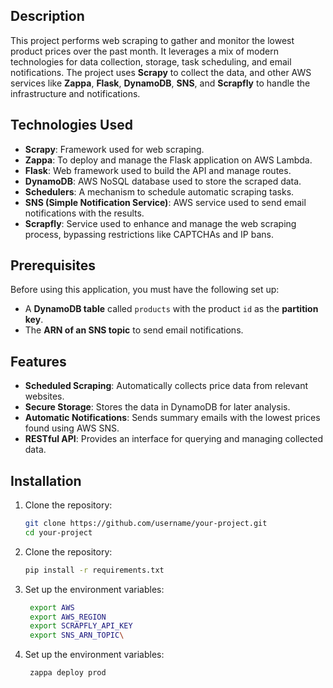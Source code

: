 ## Description

This project performs web scraping to gather and monitor the lowest product prices over the past month. It leverages a mix of modern technologies for data collection, storage, task scheduling, and email notifications. The project uses **Scrapy** to collect the data, and other AWS services like **Zappa**, **Flask**, **DynamoDB**, **SNS**, and **Scrapfly** to handle the infrastructure and notifications.

## Technologies Used

- **Scrapy**: Framework used for web scraping.
- **Zappa**: To deploy and manage the Flask application on AWS Lambda.
- **Flask**: Web framework used to build the API and manage routes.
- **DynamoDB**: AWS NoSQL database used to store the scraped data.
- **Schedulers**: A mechanism to schedule automatic scraping tasks.
- **SNS (Simple Notification Service)**: AWS service used to send email notifications with the results.
- **Scrapfly**: Service used to enhance and manage the web scraping process, bypassing restrictions like CAPTCHAs and IP bans.

## Prerequisites

Before using this application, you must have the following set up:

- A **DynamoDB table** called `products` with the product `id` as the **partition key**.
- The **ARN of an SNS topic** to send email notifications.

## Features

- **Scheduled Scraping**: Automatically collects price data from relevant websites.
- **Secure Storage**: Stores the data in DynamoDB for later analysis.
- **Automatic Notifications**: Sends summary emails with the lowest prices found using AWS SNS.
- **RESTful API**: Provides an interface for querying and managing collected data.


## Installation

1. Clone the repository:
   ```bash
   git clone https://github.com/username/your-project.git
   cd your-project
2. Clone the repository:
   ```bash
   pip install -r requirements.txt

3. Set up the environment variables:
   ```bash
    export AWS
    export AWS_REGION
    export SCRAPFLY_API_KEY
    export SNS_ARN_TOPIC\
3. Set up the environment variables:
   ```bash
    zappa deploy prod
